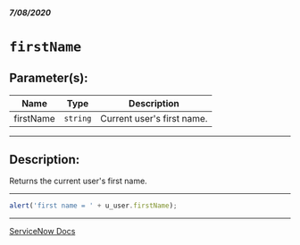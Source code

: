 ##### 7/08/2020
# `firstName`
## Parameter(s):
| Name | Type | Description |
|---|---|---|
| firstName | `string` | Current user's first name. |

---

## Description:
Returns the current user's first name.

---

```js
alert('first name = ' + u_user.firstName);
```

---

[ServiceNow Docs](https://developer.servicenow.com/dev.do#!/reference/api/newyork/client/c_GlideUserAPI#r_GlideUserFirstName)
